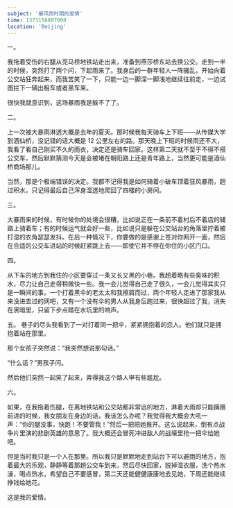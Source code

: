 ```yaml
---
subject: '暴风雨时期的爱情'
time: 1373156807000
location: 'Beijing'
---
```


一。

我拖着受伤的右腿从亮马桥地铁站走出来，准备到燕莎桥东站去换公交。走到一半的时候，突然打了两个闪，下起雨来了。我身后的一群年轻人一阵骚乱，开始向着公交站狂奔起来，而我苦笑了一下，只能一边一脚深一脚浅地继续往前走，一边试图拦下一辆出租车或者黑车来。

很快我就意识到，这场暴雨我是躲不了了。

二。

上一次被大暴雨淋透大概是去年的夏天。那时候我每天骑车上下班——从传媒大学到酒仙桥，没记错的话大概是 12 公里左右的路。那天晚上下班的时候雨还不大，我看了看自己刚买不久的雨衣，决定还是骑车回家。这样第二天就不至于不得不搭公交车，然后默默猜测今天是会被堵在朝阳路上还是青年路上，当然更可能是酒仙桥商场那儿。

当然，那是个极端错误的决定。我都不记得我是如何骑着小破车顶着狂风暴雨，趟过积水，只记得最后自己浑身湿透地爬回了四楼的小房间。

三。

大暴雨来的时候，有时候你的处境会很糟，比如说正在一条前不着村后不着店的辅路上骑着车；有的时候运气就会好一些，比如说只是躲在公交站台的角落里拧着被打湿的衣角瑟瑟发抖。在后一种情况下，你要做的是感谢上苍对你网开一面，然后在合适的公交车进站的时候赶紧跳上去——即使它并不停在你住的小区门口。

四。

从下车的地方到我住的小区要穿过一条又长又黑的小巷。我趟着略有些臭味的积水，尽力让自己走得稍微快一些。我一会儿觉得自己走了很久，一会儿觉得其实只是一瞬间的事。一个打着黑伞的老太太和我擦肩而过，两个年轻人走进了那家我从来没进去过的网吧，又有一个没有伞的男人从我身后跑过来，很快超过了我，消失在黑暗里，只留下步点踏在水坑里的响声。

五。
巷子的尽头我看到了一对打着同一把伞，紧紧拥抱着的恋人。他们就只是拥抱着站在那里。

那个女孩子突然说：“我突然想说那句话。”

“什么话？”男孩子问。

然后他们突然一起笑了起来，弄得我这个路人甲有些尴尬。

六。

如果，在我拖着伤腿，在离地铁站和公交站都非常远的地方，淋着大雨却只能蹒跚前进的时候，我女朋友在身边的话，我该怎么办呢？我觉得我大概会大吼一声：“你的腿没事，快跑！不要管我！”然后一把把她推开。这么说起来，倒有点战争片里演的悲剧英雄的意思了。我大概还会冒死冲进敌人的战壕里抢一把伞给她吧。

但是当时我只是一个人在那里。所以我只是默默地走到站台下可以避雨的地方，抱着最大的乐观，静静等着那趟公交车到来，然后尽快回家，脱掉湿衣服，洗个热水澡，喝点热水，希望自己不要感冒，第二天还能健健康康地去见她，下周还能继续挣钱给她花。

这是我的爱情。
